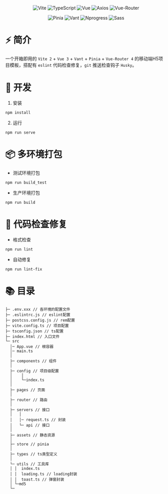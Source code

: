 <div align=center>
  
![Vite](https://img.shields.io/badge/2.9.5-Vite-orange)
![TypeScript](https://img.shields.io/badge/4.4.0-TypeScript-lightgrey)
![Vue](https://img.shields.io/badge/3.2.33-Vue-brightgreen)
![Axios](https://img.shields.io/badge/0.26.1-Axios-ff69b4)
![Vue-Router](https://img.shields.io/badge/4.0.14-Vue%20Router-blueviolet)
  
</div>
<div align=center>
  
![Pinia](https://img.shields.io/badge/2.0.13-Pinia-yellow)
![Vant](https://img.shields.io/badge/3.4.9-Vant-409EFF)
![Nprogress](https://img.shields.io/badge/0.2.0-Nprogress-red)
![Sass](https://img.shields.io/badge/1.50.1-Sass-orange)
  
</div>

# ⚡️ 简介

一个开箱即用的 `Vite 2` + `Vue 3` + `Vant` + `Pinia` + `Vue-Router 4` 的移动端H5项目模板，搭配有 `eslint` 代码检查修复，`git` 推送检查钩子 `Husky`。

# 🚀 开发

1. 安装

```
npm install
```

2. 运行

```
npm run serve
```

# 📦️ 多环境打包

- 测试环境打包

```
npm run build_test
```

- 生产环境打包

```
npm run build
```

# 🔧 代码检查修复

- 格式检查

```
npm run lint
```

- 自动修复

```
npm run lint-fix
```

# 📚 目录

```
├─ .env.xxx // 各环境的配置文件
├─ .eslintrc.js // eslint配置
├─ postcss.config.js // rem配置
├─ vite.config.ts // 项目配置
├─ tsconfig.json // ts配置
├─ index.html // 入口文件
└─ src
  │─ App.vue // 根容器
  │─ main.ts
  │  
  ├─ components // 组件
  │          
  ├─ config // 项目级配置
  │    │
  │    └─index.ts
  │      
  ├─ pages // 页面
  │                          
  ├─ router // 路由
  │          
  ├─ servers // 接口
  │   │  
  │   │─ request.ts // 封装
  │   └─ api // 接口
  │      
  ├─ assets // 静态资源
  │              
  ├─ store // pinia             
  │      
  ├─ types // ts类型定义
  │      
  └─ utils // 工具库
  │ │  index.ts
  │ │  loading.ts // loading封装
  │ │  toast.ts // 弹窗封装
  │ └─md5
  └─
```
